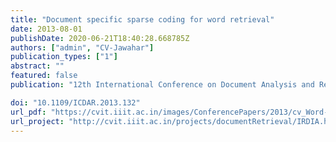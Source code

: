 ```yaml
---
title: "Document specific sparse coding for word retrieval"
date: 2013-08-01
publishDate: 2020-06-21T18:40:28.668785Z
authors: ["admin", "CV-Jawahar"]
publication_types: ["1"]
abstract: ""
featured: false
publication: "12th International Conference on Document Analysis and Recognition (ICDAR)"

doi: "10.1109/ICDAR.2013.132"
url_pdf: "https://cvit.iiit.ac.in/images/ConferencePapers/2013/cv_Word-Retrieval.pdf"
url_project: "http://cvit.iiit.ac.in/projects/documentRetrieval/IRDIA.html"
---
```


